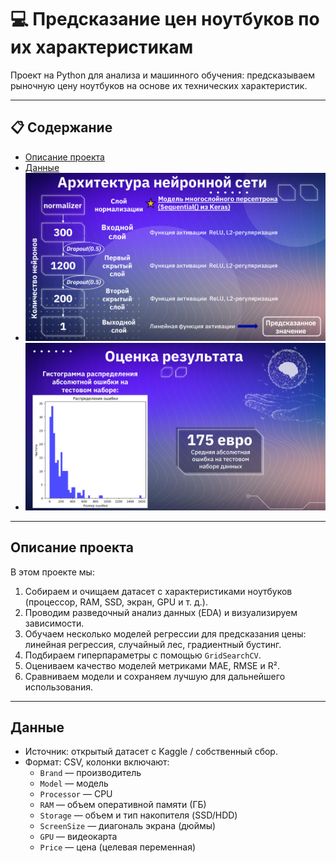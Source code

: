 # 💻 Предсказание цен ноутбуков по их характеристикам

Проект на Python для анализа и машинного обучения: предсказываем рыночную цену ноутбуков на основе их технических характеристик.

---

## 📋 Содержание

- [Описание проекта](./report.pdf)  
- [Данные](./laptop-price.csv)
- ![Архитектура модели](./Screenshots/1.png)
- ![Результат](./Screenshots/2.png)

---

## Описание проекта

В этом проекте мы:

1. Собираем и очищаем датасет с характеристиками ноутбуков (процессор, RAM, SSD, экран, GPU и т. д.).  
2. Проводим разведочный анализ данных (EDA) и визуализируем зависимости.  
3. Обучаем несколько моделей регрессии для предсказания цены: линейная регрессия, случайный лес, градиентный бустинг.  
4. Подбираем гиперпараметры с помощью `GridSearchCV`.  
5. Оцениваем качество моделей метриками MAE, RMSE и R².  
6. Сравниваем модели и сохраняем лучшую для дальнейшего использования.

---

## Данные

- Источник: открытый датасет с Kaggle / собственный сбор.  
- Формат: CSV, колонки включают:
  - `Brand` — производитель  
  - `Model` — модель  
  - `Processor` — CPU  
  - `RAM` — объем оперативной памяти (ГБ)  
  - `Storage` — объем и тип накопителя (SSD/HDD)  
  - `ScreenSize` — диагональ экрана (дюймы)  
  - `GPU` — видеокарта  
  - `Price` — цена (целевая переменная)  

